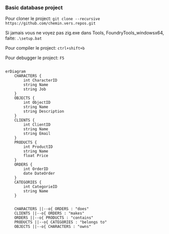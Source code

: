 ###  Basic database project

Pour cloner le project:
`git clone --recursive https://github.com/chemin.vers.repos.git`

Si jamais vous ne voyez pas zig.exe dans Tools, FoundryTools_windowsx64, faite:
`.\setup.bat`

Pour compiler le project:
`ctrl+shift+b`

Pour debugger le project:
`F5`

```mermaid

erDiagram
    CHARACTERS {
        int CharacterID
        string Name
        string Job
    }
    OBJECTS {
        int ObjectID
        string Name
        string Description
    }
    CLIENTS {
        int ClientID
        string Name
        string Email
    }
    PRODUCTS {
        int ProductID
        string Name
        float Price
    }
    ORDERS {
        int OrderID
        date DateOrder
    }
    CATEGORIES {
        int CategorieID
        string Name
    }


    CHARACTERS ||--o{ ORDERS : "does"
    CLIENTS ||--o{ ORDERS : "makes"
    ORDERS ||--o{ PRODUCTS : "contains"
    PRODUCTS ||--o{ CATEGORIES : "belongs to"
    OBJECTS ||--o{ CHARACTERS : "owns"

```

